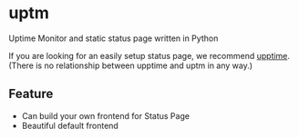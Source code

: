 # uptm
Uptime Monitor and static status page written in Python

If you are looking for an easily setup status page, we recommend [upptime](https://upptime.js.org). (There is no relationship between upptime and uptm in any way.)
## Feature
* Can build your own frontend for Status Page
* Beautiful default frontend
